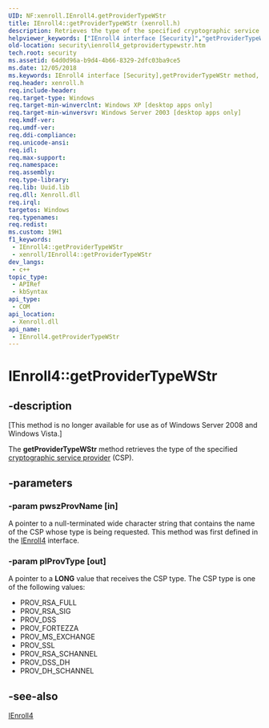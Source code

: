 ```yaml
---
UID: NF:xenroll.IEnroll4.getProviderTypeWStr
title: IEnroll4::getProviderTypeWStr (xenroll.h)
description: Retrieves the type of the specified cryptographic service provider (CSP).
helpviewer_keywords: ["IEnroll4 interface [Security]","getProviderTypeWStr method","IEnroll4.getProviderTypeWStr","IEnroll4::getProviderTypeWStr","getProviderTypeWStr","getProviderTypeWStr method [Security]","getProviderTypeWStr method [Security]","IEnroll4 interface","security.ienroll4_getprovidertypewstr","xenroll/IEnroll4::getProviderTypeWStr"]
old-location: security\ienroll4_getprovidertypewstr.htm
tech.root: security
ms.assetid: 64d0d96a-b9d4-4b66-8329-2dfc03ba9ce5
ms.date: 12/05/2018
ms.keywords: IEnroll4 interface [Security],getProviderTypeWStr method, IEnroll4.getProviderTypeWStr, IEnroll4::getProviderTypeWStr, getProviderTypeWStr, getProviderTypeWStr method [Security], getProviderTypeWStr method [Security],IEnroll4 interface, security.ienroll4_getprovidertypewstr, xenroll/IEnroll4::getProviderTypeWStr
req.header: xenroll.h
req.include-header: 
req.target-type: Windows
req.target-min-winverclnt: Windows XP [desktop apps only]
req.target-min-winversvr: Windows Server 2003 [desktop apps only]
req.kmdf-ver: 
req.umdf-ver: 
req.ddi-compliance: 
req.unicode-ansi: 
req.idl: 
req.max-support: 
req.namespace: 
req.assembly: 
req.type-library: 
req.lib: Uuid.lib
req.dll: Xenroll.dll
req.irql: 
targetos: Windows
req.typenames: 
req.redist: 
ms.custom: 19H1
f1_keywords:
 - IEnroll4::getProviderTypeWStr
 - xenroll/IEnroll4::getProviderTypeWStr
dev_langs:
 - c++
topic_type:
 - APIRef
 - kbSyntax
api_type:
 - COM
api_location:
 - Xenroll.dll
api_name:
 - IEnroll4.getProviderTypeWStr
---
```


# IEnroll4::getProviderTypeWStr


## -description

<p class="CCE_Message">[This method is no longer available for use as of Windows Server 2008 and Windows Vista.]

The <b>getProviderTypeWStr</b> method retrieves the type of the specified <a href="https://docs.microsoft.com/windows/desktop/SecGloss/c-gly">cryptographic service provider</a> (CSP).

## -parameters

### -param pwszProvName [in]

A pointer to a null-terminated wide character string that contains the name of the CSP whose type is being requested. This method was first defined in the <a href="https://docs.microsoft.com/windows/desktop/api/xenroll/nn-xenroll-ienroll4">IEnroll4</a> interface.

### -param plProvType [out]

A pointer to a <b>LONG</b> value that receives the CSP type. The CSP type is one of the following values:

<ul>
<li>PROV_RSA_FULL</li>
<li>PROV_RSA_SIG</li>
<li>PROV_DSS</li>
<li>PROV_FORTEZZA</li>
<li>PROV_MS_EXCHANGE</li>
<li>PROV_SSL</li>
<li>PROV_RSA_SCHANNEL</li>
<li>PROV_DSS_DH</li>
<li>PROV_DH_SCHANNEL</li>
</ul>

## -see-also

<a href="https://docs.microsoft.com/windows/desktop/api/xenroll/nn-xenroll-ienroll4">IEnroll4</a>

